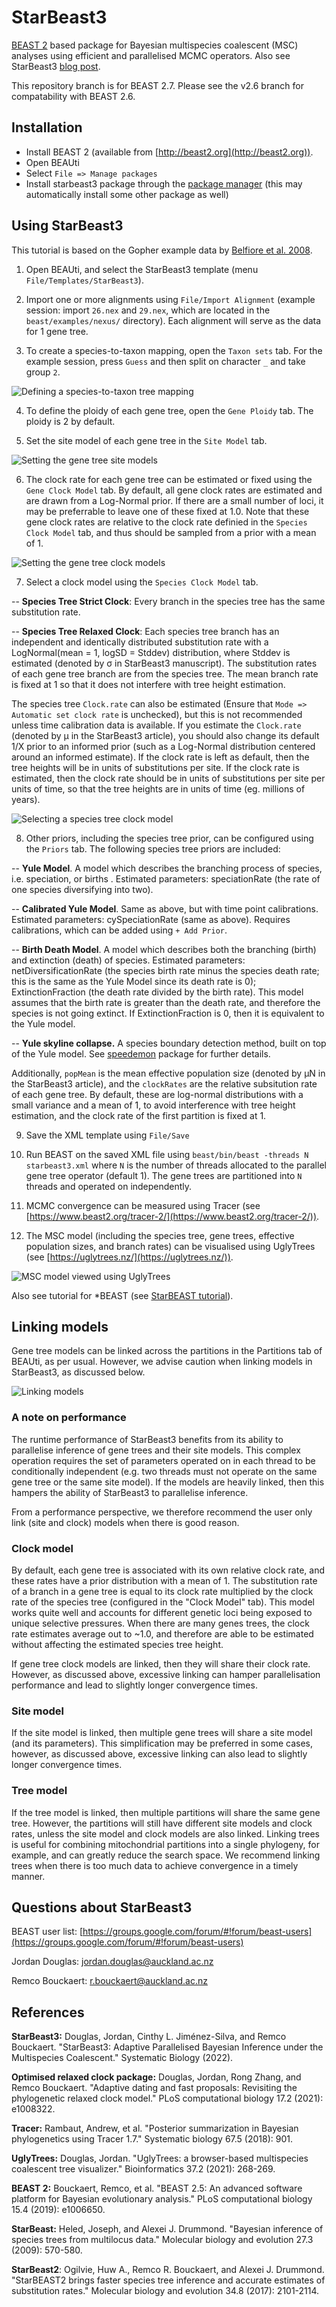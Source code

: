 

# StarBeast3

[BEAST 2](http://beast2.org) based package for Bayesian multispecies coalescent (MSC) analyses using efficient and parallelised MCMC operators. Also see StarBeast3  [blog post](https://www.beast2.org/2022/03/31/starbeast3.html).


This repository branch is for BEAST 2.7. Please see the v2.6 branch for compatability with BEAST 2.6.


## Installation

* Install BEAST 2 (available from [http://beast2.org](http://beast2.org)).
* Open BEAUti
* Select `File => Manage packages`
* Install starbeast3 package through the [package manager](http://www.beast2.org/managing-packages/) (this may automatically install some other package as well)



## Using StarBeast3


This tutorial is based on the Gopher example data by [Belfiore et al. 2008](https://doi.org/10.1080/10635150802044011).


1. Open BEAUti, and select the StarBeast3 template  (menu `File/Templates/StarBeast3`).

2. Import one or more alignments using `File/Import Alignment` (example session: import `26.nex` and `29.nex`, which are located in the `beast/examples/nexus/` directory). Each alignment will serve as the data for 1 gene tree.

3. To create a species-to-taxon mapping, open the `Taxon sets` tab. For the example session, press `Guess` and then split on character `_` and take group `2`.

![Defining a species-to-taxon tree mapping](tutorial/Fig1.png)

4. To define the ploidy of each gene tree, open the `Gene Ploidy` tab. The ploidy is 2 by default.

5. Set the site model of each gene tree in the `Site Model` tab. 

![Setting the gene tree site models](tutorial/Fig2.png)

6. The clock rate for each gene tree can be estimated or fixed using the `Gene Clock Model` tab. By default, all gene clock rates are estimated and are drawn from a Log-Normal prior. If there are a small number of loci, it may be preferrable to leave one of these fixed at 1.0. Note that these gene clock rates are relative to the clock rate definied in the  `Species Clock Model` tab, and thus should be sampled from a prior with a mean of 1.

![Setting the gene tree clock models](tutorial/Fig2b.png)

7. Select a clock model using the `Species Clock Model` tab. 

--  **Species Tree Strict Clock**: Every branch in the species tree has the same substitution rate. 


--  **Species Tree Relaxed Clock**: Each species tree branch has an independent and identically distributed substitution rate with a LogNormal(mean = 1, logSD = Stddev) distribution, where Stddev is estimated (denoted by &sigma; in StarBeast3 manuscript). The substitution rates of each gene tree branch are from the species tree. The mean branch rate is fixed at 1 so that it does not interfere with tree height estimation.


The species tree `Clock.rate` can also be estimated (Ensure that `Mode => Automatic set clock rate` is unchecked), but this is not recommended unless time calibration data is available. If you estimate the `Clock.rate` (denoted by &mu; in the StarBeast3 article), you should also change its default 1/X prior to an informed prior (such as a Log-Normal distribution centered around an informed estimate). If the clock rate is left as default, then the tree heights will be in units of substitutions per site. If the clock rate is estimated, then the clock rate should be in units of substitutions per site per units of time, so that the tree heights are in units of time (eg. millions of years). 



![Selecting a species tree clock model](tutorial/Fig3.png)

8. Other priors, including the species tree prior, can be configured using the `Priors` tab. The following species tree priors are included:


-- **Yule Model**. A model which describes the branching process of species, i.e.  speciation, or births . Estimated parameters: speciationRate (the rate of one species diversifying into two).


-- **Calibrated Yule Model**. Same as above, but with time point calibrations. Estimated parameters: cySpeciationRate (same as above). Requires calibrations, which can be added using `+ Add Prior`.


-- **Birth Death Model**. A model which describes both the branching (birth) and extinction (death) of species. Estimated parameters: netDiversificationRate (the species birth rate minus the species death rate; this is the same as the Yule Model since its death rate is 0); ExtinctionFraction (the death rate divided by the birth rate). 
This model assumes that the birth rate is greater than the death rate, and therefore the species is not going extinct. If ExtinctionFraction is 0, then it is equivalent to the Yule model.


-- **Yule skyline collapse.** A species boundary detection method, built on top of the Yule model. See [speedemon](https://github.com/rbouckaert/speedemon) package for further details.


Additionally, `popMean` is the mean effective population size (denoted by &mu;N in the StarBeast3 article), and the `clockRates` are the relative subsitution rate of each gene tree. By default, these are log-normal distributions with a small variance and a mean of 1, to avoid interference with tree height estimation, and the clock rate of the first partition is fixed at 1. 

9. Save the XML template using `File/Save`

10. Run BEAST on the saved XML file using
        ```beast/bin/beast -threads N starbeast3.xml```
where `N` is the number of threads allocated to the parallel gene tree operator (default 1). The gene trees are partitioned into `N` threads and operated on independently.

11. MCMC convergence can be measured using Tracer (see [https://www.beast2.org/tracer-2/](https://www.beast2.org/tracer-2/)).


12. The MSC model (including the species tree, gene trees, effective population sizes, and branch rates) can be visualised using UglyTrees (see [https://uglytrees.nz/](https://uglytrees.nz/)).


![MSC model viewed using UglyTrees](tutorial/Fig4.png)


Also see tutorial for *BEAST (see [StarBEAST tutorial](https://taming-the-beast.org/tutorials/StarBeast-Tutorial/)).


## Linking models

Gene tree models can be linked across the partitions in the Partitions tab of BEAUti, as per usual. However, we advise caution when linking models in StarBeast3, as discussed below.

![Linking models](tutorial/Fig5.png)


### A note on performance

The runtime performance of StarBeast3 benefits from its ability to parallelise inference of gene trees and their site models. This complex operation requires the set of parameters operated on in each thread to be conditionally independent (e.g. two threads must not operate on the same gene tree or the same site model). If the models are heavily linked, then this hampers the ability of StarBeast3 to parallelise inference.  

From a performance perspective, we therefore recommend the user only link (site and clock) models when there is good reason.  


### Clock model
By default, each gene tree is associated with its own relative clock rate, and these rates have a prior distribution with a mean of 1. The substitution rate of a branch in a gene tree is equal to its clock rate multiplied by the clock rate of the species tree (configured in the "Clock Model" tab). This model works quite well and accounts for different genetic loci being exposed to unique selective pressures. When there are many genes trees, the clock rate estimates average out to ~1.0, and therefore are able to be estimated without affecting the estimated species tree height. 

If gene tree clock models are linked, then they will share their clock rate. However, as discussed above, excessive linking can hamper parallelisation performance and lead to slightly longer convergence times.

### Site model

If the site model is linked, then multiple gene trees will share a site model (and its parameters). This simplification may be preferred in some cases, however, as discussed above, excessive linking can also lead to slightly longer convergence times.


### Tree model

If the tree model is linked, then multiple partitions will share the same gene tree. However, the partitions will still have different site models and clock rates, unless the site model and clock models are also linked. Linking trees is useful for combining mitochondrial partitions into a single phylogeny, for example, and can greatly reduce the search space. We recommend linking trees when there is too much data to achieve convergence in a timely manner.


## Questions about StarBeast3



BEAST user list: [https://groups.google.com/forum/#!forum/beast-users](https://groups.google.com/forum/#!forum/beast-users)

Jordan Douglas: [jordan.douglas@auckland.ac.nz](jordan.douglas@auckland.ac.nz)

Remco Bouckaert: [r.bouckaert@auckland.ac.nz](r.bouckaert@auckland.ac.nz)



## References

**StarBeast3:** Douglas, Jordan, Cinthy L. Jiménez-Silva, and Remco Bouckaert. "StarBeast3: Adaptive Parallelised Bayesian Inference under the Multispecies Coalescent." Systematic Biology (2022).

**Optimised relaxed clock package:** Douglas, Jordan, Rong Zhang, and Remco Bouckaert. "Adaptive dating and fast proposals: Revisiting the phylogenetic relaxed clock model." PLoS computational biology 17.2 (2021): e1008322.

**Tracer:** Rambaut, Andrew, et al. "Posterior summarization in Bayesian phylogenetics using Tracer 1.7." Systematic biology 67.5 (2018): 901.

**UglyTrees:** Douglas, Jordan. "UglyTrees: a browser-based multispecies coalescent tree visualizer." Bioinformatics 37.2 (2021): 268-269.

**BEAST 2:** Bouckaert, Remco, et al. "BEAST 2.5: An advanced software platform for Bayesian evolutionary analysis." PLoS computational biology 15.4 (2019): e1006650.

**StarBeast:** Heled, Joseph, and Alexei J. Drummond. "Bayesian inference of species trees from multilocus data." Molecular biology and evolution 27.3 (2009): 570-580.

**StarBeast2**: Ogilvie, Huw A., Remco R. Bouckaert, and Alexei J. Drummond. "StarBEAST2 brings faster species tree inference and accurate estimates of substitution rates." Molecular biology and evolution 34.8 (2017): 2101-2114.

